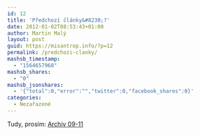 ```yaml
---
id: 12
title: 'Předchozí články&#8230;?'
date: 2012-01-02T08:53:43+01:00
author: Martin Malý
layout: post
guid: https://misantrop.info/?p=12
permalink: /predchozi-clanky/
mashsb_timestamp:
  - "1564657968"
mashsb_shares:
  - "0"
mashsb_jsonshares:
  - '{"total":0,"error":"","twitter":0,"facebook_shares":0}'
categories:
  - Nezařazené
---
```

Tudy, prosím: [Archiv 09-11](https://misantrop.info/index11)